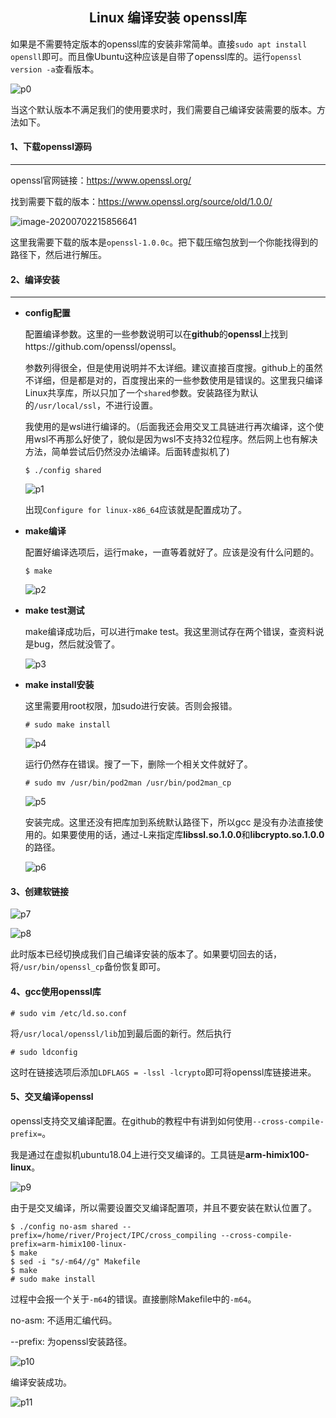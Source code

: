 <h2 align=center>Linux 编译安装 openssl库

</h2>



如果是不需要特定版本的openssl库的安装非常简单。直接`sudo apt install opensll`即可。而且像Ubuntu这种应该是自带了openssl库的。运行`openssl version -a`查看版本。

![p0](F:\Code\Code\openssl\openssl_ubuntu_dufault_version.png)

当这个默认版本不满足我们的使用要求时，我们需要自己编译安装需要的版本。方法如下。



#### 1、下载openssl源码

---

openssl官网链接：https://www.openssl.org/

找到需要下载的版本：https://www.openssl.org/source/old/1.0.0/

![image-20200702215856641](F:\Code\Code\openssl\download_of_opensll_link.png)

这里我需要下载的版本是`openssl-1.0.0c`。把下载压缩包放到一个你能找得到的路径下，然后进行解压。

#### 2、编译安装

---

* **config配置**

  配置编译参数。这里的一些参数说明可以在**github**的**openssl**上找到https://github.com/openssl/openssl。

  参数列得很全，但是使用说明并不太详细。建议直接百度搜。github上的虽然不详细，但是都是对的，百度搜出来的一些参数使用是错误的。这里我只编译Linux共享库，所以只加了一个`shared`参数。安装路径为默认的`/usr/local/ssl`，不进行设置。

  我使用的是wsl进行编译的。（后面我还会用交叉工具链进行再次编译，这个使用wsl不再那么好使了，貌似是因为wsl不支持32位程序。然后网上也有解决方法，简单尝试后仍然没办法编译。后面转虚拟机了)

  ```shell
  $ ./config shared
  ```

  ![p1](F:\Code\Code\openssl\config_outprint.png)

  出现`Configure for linux-x86_64`应该就是配置成功了。



* **make编译**

  配置好编译选项后，运行make，一直等着就好了。应该是没有什么问题的。

  ```shell
  $ make
  ```

  ![p2](F:\Code\Code\openssl\openssl_make_success.png)

  

* **make test测试**

  make编译成功后，可以进行make test。我这里测试存在两个错误，查资料说是bug，然后就没管了。

  ![p3](F:\Code\Code\openssl\make_test_error.png)

  

* **make install安装**

  这里需要用root权限，加sudo进行安装。否则会报错。

  ```shell
  # sudo make install
  ```

  ![p4](F:\Code\Code\openssl\make_install_error.png)

  运行仍然存在错误。搜了一下，删除一个相关文件就好了。

  ```shell
  # sudo mv /usr/bin/pod2man /usr/bin/pod2man_cp
  ```

  ![p5](F:\Code\Code\openssl\make_install_success.png)

  安装完成。这里还没有把库加到系统默认路径下，所以gcc 是没有办法直接使用的。如果要使用的话，通过-L来指定库**libssl.so.1.0.0**和**libcrypto.so.1.0.0**的路径。

  ![p6](F:\Code\Code\openssl\openssl_dir.png)

  

#### 3、创建软链接

![p7](F:\Code\Code\openssl\create_soft_link_openssl.png)

![p8](F:\Code\Code\openssl\version_check.png)

此时版本已经切换成我们自己编译安装的版本了。如果要切回去的话，将`/usr/bin/openssl_cp`备份恢复即可。



#### 4、gcc使用openssl库

```shell
# sudo vim /etc/ld.so.conf
```

将`/usr/local/openssl/lib`加到最后面的新行。然后执行

```shell
# sudo ldconfig
```

这时在链接选项后添加`LDFLAGS = -lssl -lcrypto`即可将openssl库链接进来。



#### 5、交叉编译openssl

openssl支持交叉编译配置。在github的教程中有讲到如何使用`--cross-compile-prefix=`。

我是通过在虚拟机ubuntu18.04上进行交叉编译的。工具链是**arm-himix100-linux**。

![p9](F:\Code\Code\openssl\cross_compile_github.png)

由于是交叉编译，所以需要设置交叉编译配置项，并且不要安装在默认位置了。

```shell
$ ./config no-asm shared --prefix=/home/river/Project/IPC/cross_compiling --cross-compile-prefix=arm-himix100-linux-
$ make
$ sed -i "s/-m64//g" Makefile
$ make
# sudo make install
```

过程中会报一个关于`-m64`的错误。直接删除Makefile中的`-m64`。

no-asm: 不适用汇编代码。

--prefix: 为openssl安装路径。

![p10](F:\Code\Code\openssl\ubuntu_cross_compile_success.png)

编译安装成功。

![p11](F:\Code\Code\openssl\ubuntu_openssl_dir.png)